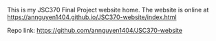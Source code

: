 This is my JSC370 Final Project website home. The website is online at https://annguyen1404.github.io/JSC370-website/index.html

Repo link:
https://github.com/annguyen1404/JSC370-website